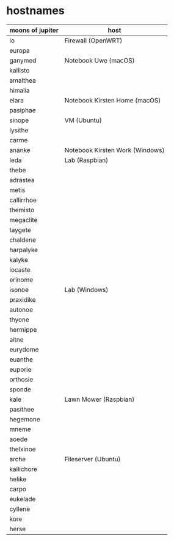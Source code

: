 # hostnames

| moons of jupiter | host    |
|------------------|---------|
| io               | Firewall (OpenWRT) |
| europa           | |
| ganymed          | Notebook Uwe (macOS) |
| kallisto         | |
| amalthea         | |
| himalia          | |
| elara            | Notebook Kirsten Home (macOS) |
| pasiphae         | |
| sinope           | VM (Ubuntu) |
| lysithe          | |
| carme            | |
| ananke           | Notebook Kirsten Work (Windows) |
| leda             | Lab (Raspbian) |
| thebe            | |
| adrastea         | |
| metis            | |
| callirrhoe       | |
| themisto         | |
| megaclite        | |
| taygete          | |
| chaldene         | |
| harpalyke        | |
| kalyke           | |
| iocaste          | |
| erinome          | |
| isonoe           | Lab (Windows) |
| praxidike        | |
| autonoe          | |
| thyone           | |
| hermippe         | |
| aitne            | |
| eurydome         | |
| euanthe          | |
| euporie          | |
| orthosie         | |
| sponde           | |
| kale             | Lawn Mower (Raspbian) |
| pasithee         | |
| hegemone         | |
| mneme            | |
| aoede            | |
| thelxinoe        | |
| arche            | Fileserver (Ubuntu) |
| kallichore       | |
| helike           | |
| carpo            | |
| eukelade         | |
| cyllene          | |
| kore             | |
| herse            | |
